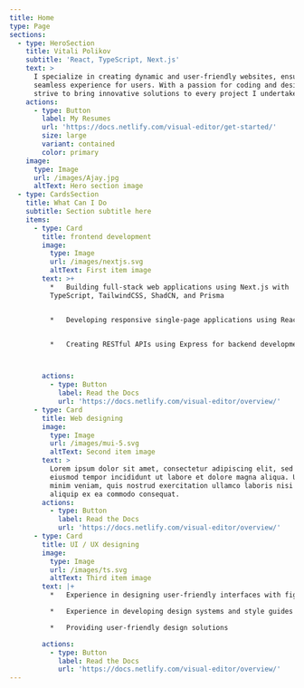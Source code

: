 ```yaml
---
title: Home
type: Page
sections:
  - type: HeroSection
    title: Vitali Polikov
    subtitle: 'React, TypeScript, Next.js'
    text: >
      I specialize in creating dynamic and user-friendly websites, ensuring a
      seamless experience for users. With a passion for coding and design, I
      strive to bring innovative solutions to every project I undertake.
    actions:
      - type: Button
        label: My Resumes
        url: 'https://docs.netlify.com/visual-editor/get-started/'
        size: large
        variant: contained
        color: primary
    image:
      type: Image
      url: /images/Ajay.jpg
      altText: Hero section image
  - type: CardsSection
    title: What Can I Do
    subtitle: Section subtitle here
    items:
      - type: Card
        title: frontend development
        image:
          type: Image
          url: /images/nextjs.svg
          altText: First item image
        text: >+
          *   Building full-stack web applications using Next.js with
          TypeScript, TailwindCSS, ShadCN, and Prisma


          *   Developing responsive single-page applications using React.js


          *   Creating RESTful APIs using Express for backend development



        actions:
          - type: Button
            label: Read the Docs
            url: 'https://docs.netlify.com/visual-editor/overview/'
      - type: Card
        title: Web designing
        image:
          type: Image
          url: /images/mui-5.svg
          altText: Second item image
        text: >
          Lorem ipsum dolor sit amet, consectetur adipiscing elit, sed do
          eiusmod tempor incididunt ut labore et dolore magna aliqua. Ut enim ad
          minim veniam, quis nostrud exercitation ullamco laboris nisi ut
          aliquip ex ea commodo consequat.
        actions:
          - type: Button
            label: Read the Docs
            url: 'https://docs.netlify.com/visual-editor/overview/'
      - type: Card
        title: UI / UX designing
        image:
          type: Image
          url: /images/ts.svg
          altText: Third item image
        text: |+
          *   Experience in designing user-friendly interfaces with figma

          *   Experience in developing design systems and style guides

          *   Providing user-friendly design solutions

        actions:
          - type: Button
            label: Read the Docs
            url: 'https://docs.netlify.com/visual-editor/overview/'
---
```

